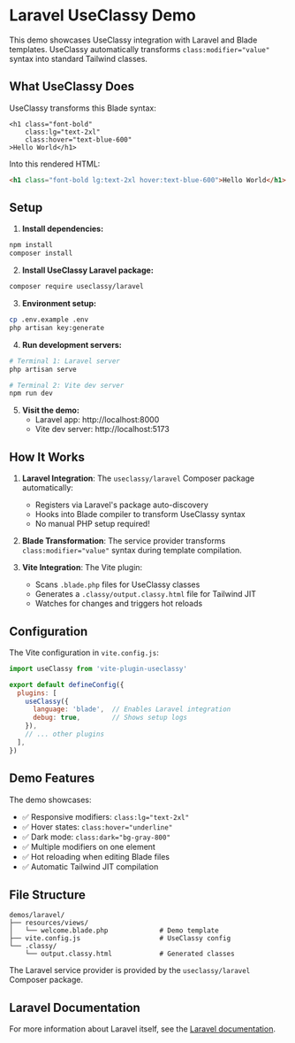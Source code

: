 # Laravel UseClassy Demo

This demo showcases UseClassy integration with Laravel and Blade templates. UseClassy automatically transforms `class:modifier="value"` syntax into standard Tailwind classes.

## What UseClassy Does

UseClassy transforms this Blade syntax:
```blade
<h1 class="font-bold" 
    class:lg="text-2xl" 
    class:hover="text-blue-600"
>Hello World</h1>
```

Into this rendered HTML:
```html
<h1 class="font-bold lg:text-2xl hover:text-blue-600">Hello World</h1>
```

## Setup

1. **Install dependencies:**
```bash
npm install
composer install
```

2. **Install UseClassy Laravel package:**
```bash
composer require useclassy/laravel
```

3. **Environment setup:**
```bash
cp .env.example .env
php artisan key:generate
```

4. **Run development servers:**
```bash
# Terminal 1: Laravel server
php artisan serve

# Terminal 2: Vite dev server  
npm run dev
```

5. **Visit the demo:**
   - Laravel app: http://localhost:8000
   - Vite dev server: http://localhost:5173

## How It Works

1. **Laravel Integration**: The `useclassy/laravel` Composer package automatically:
   - Registers via Laravel's package auto-discovery
   - Hooks into Blade compiler to transform UseClassy syntax
   - No manual PHP setup required!

2. **Blade Transformation**: The service provider transforms `class:modifier="value"` syntax during template compilation.

3. **Vite Integration**: The Vite plugin:
   - Scans `.blade.php` files for UseClassy classes
   - Generates a `.classy/output.classy.html` file for Tailwind JIT
   - Watches for changes and triggers hot reloads

## Configuration

The Vite configuration in `vite.config.js`:

```javascript
import useClassy from 'vite-plugin-useclassy'

export default defineConfig({
  plugins: [
    useClassy({
      language: 'blade',  // Enables Laravel integration
      debug: true,        // Shows setup logs
    }),
    // ... other plugins
  ],
})
```

## Demo Features

The demo showcases:
- ✅ Responsive modifiers: `class:lg="text-2xl"`
- ✅ Hover states: `class:hover="underline"`  
- ✅ Dark mode: `class:dark="bg-gray-800"`
- ✅ Multiple modifiers on one element
- ✅ Hot reloading when editing Blade files
- ✅ Automatic Tailwind JIT compilation

## File Structure

```
demos/laravel/
├── resources/views/
│   └── welcome.blade.php             # Demo template
├── vite.config.js                    # UseClassy config
└── .classy/
    └── output.classy.html            # Generated classes
```

The Laravel service provider is provided by the `useclassy/laravel` Composer package.

## Laravel Documentation

For more information about Laravel itself, see the [Laravel documentation](https://laravel.com/docs).
